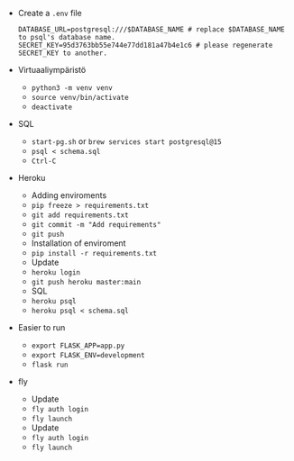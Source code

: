 
* Create a `.env` file
  ```
  DATABASE_URL=postgresql:///$DATABASE_NAME # replace $DATABASE_NAME to psql's database name.
  SECRET_KEY=95d3763bb55e744e77dd181a47b4e1c6 # please regenerate SECRET_KEY to another. 
  ```

* Virtuaaliympäristö
  * ```python3 -m venv venv```
  * ```source venv/bin/activate```
  * ```deactivate```
* SQL
  * ```start-pg.sh``` or `brew services start postgresql@15`
  * ```psql < schema.sql```
  * ```Ctrl-C```
* Heroku
  *  Adding enviroments
    *  ```pip freeze > requirements.txt```
    *  ```git add requirements.txt```
    *  ```git commit -m "Add requirements"```
    *  ```git push```
  *  Installation of enviroment
    *  ```pip install -r requirements.txt```
  *  Update
    *  ```heroku login```
    *  ```git push heroku master:main```
  *  SQL
    *  ```heroku psql```
    *  ```heroku psql < schema.sql```
*  Easier to run
     *  ```export FLASK_APP=app.py```
     *  ```export FLASK_ENV=development```
     *  ```flask run```
*  fly
   *  Update  
     *  ```fly auth login```   
     *  ```fly launch```  
   *  Update  
     *  ```fly auth login```   
     *  ```fly launch``` 
     
